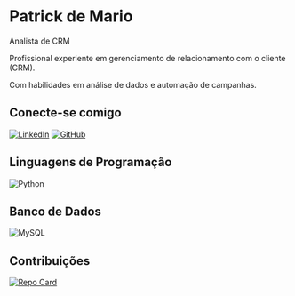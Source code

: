 # Patrick de Mario
Analista de CRM

 Profissional experiente em gerenciamento de relacionamento com o cliente (CRM).

 Com habilidades em análise de dados e automação de campanhas.

## Conecte-se comigo
[![LinkedIn](https://img.shields.io/badge/LinkedIn-000?style=for-the-badge&logo=linkedin&logoColor=0E76A8)](https://www.linkedin.com/in/patrickdemario?utm_source=share&utm_campaign=share_via&utm_content=profile&utm_medium=android_app)
[![GitHub](https://img.shields.io/badge/GitHbt-000?style=for-the-badge&logo=github&logoColor=white)](https://github.com/Patrick-de-Mario)


## Linguagens de Programação
![Python](https://img.shields.io/badge/Python-000?style=for-the-badge&logo=python)

## Banco de Dados 
![MySQL](https://img.shields.io/badge/MySQL-000?style=for-the-badge&logo=mysql&logoColor=005C84)


## Contribuições
[![Repo Card](https://github-readme-stats.vercel.app/api/pin/?username=Patrick-de-Mario&repo=dio-lab-open-source&bg_color=000&border_color=30A3DC&show_icons=true&icon_color=30A3DC&title_color=E94D5F&text_color=FFF)](https://github.com/Patrick-de-Mario/dio-lab-open-source)

#
